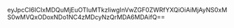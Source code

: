eyJpcCI6ICIxMDQuMjEuOTIuMTkzIiwgInVwZGF0ZWRfYXQiOiAiMjAyNS0xMS0wMVQxODoxNDo1NC4zMDcyNzQrMDA6MDAifQ==